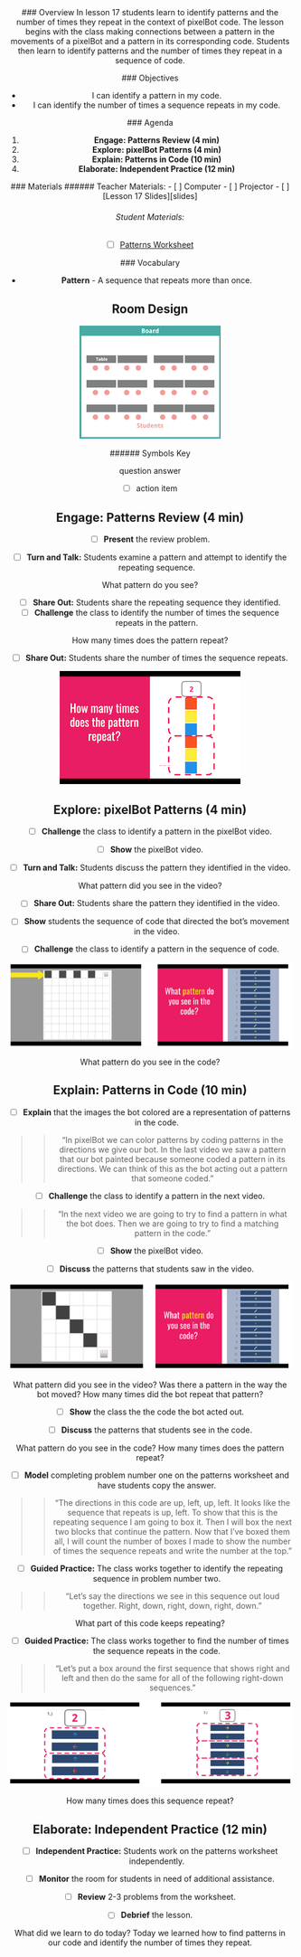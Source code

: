 <header class='header' title='Patterns in Code' subtitle='Lesson 17'/>

<notable>
<iconp src='/icons/activity.png'>### Overview</iconp>
In lesson 17 students learn to identify patterns and the number of times they repeat in the context of pixelBot code. The lesson begins with the class making connections between a pattern in the movements of a pixelBot and a pattern in its corresponding code. Students then learn to identify patterns and the number of times they repeat in a sequence of code.

<iconp src='/icons/objectives.png'>### Objectives</iconp>
- I can identify a pattern in my code.
- I can identify the number of times a sequence repeats in my code.


<iconp src='/icons/agenda.png'>### Agenda</iconp>

1. **Engage: Patterns Review (4 min)**
1. **Explore: pixelBot Patterns (4 min)**
1. **Explain: Patterns in Code (10 min)**
1. **Elaborate: Independent Practice (12 min)**

<note>
<iconp src='/icons/materials.png'>### Materials</iconp>
###### Teacher Materials:
- [ ] Computer
- [ ] Projector
- [ ] [Lesson 17 Slides][slides]

###### Student Materials:
- [ ] [Patterns Worksheet][work]


<iconp src='/icons/vocab.png'>### Vocabulary</iconp>
- **Pattern** - A sequence that repeats more than once.


</note>

<pagebreak/>

## Room Design

![room](./images/layout-tables.png)

<note borderLeft='2px solid green' mt='2em'>
###### Symbols Key

<iconp ml='1.65em' type='question'>question</iconp>
<iconp ml='1.65em' type='answer'>answer</iconp>
- [ ] action item
</note>

<pagebreak/>

## Engage: Patterns Review (4 min)
- [ ] **Present** the review problem.

- [ ] **Turn and Talk:** Students examine a pattern and attempt to identify the repeating sequence.

<iconp type='question'>What pattern do you see?</iconp>

- [ ] **Share Out:** Students share the repeating sequence they identified.
- [ ] **Challenge** the class to identify the number of times the sequence repeats in the pattern.

<iconp type='question'>How many times does the pattern repeat?</iconp>

- [ ] **Share Out:** Students share the number of times the sequence repeats.

![engage](./images/engage.png)

## Explore: pixelBot Patterns (4 min)
- [ ] **Challenge** the class to identify a pattern in the pixelBot video.

- [ ] **Show** the pixelBot video.

- [ ] **Turn and Talk:** Students discuss the pattern they identified in the video.

<iconp type='question'>What pattern did you see in the video?</iconp>

- [ ] **Share Out:** Students share the pattern they identified in the video.

- [ ] **Show** students the sequence of code that directed the bot’s movement in the video.
- [ ] **Challenge** the class to identify a pattern in the sequence of code.

![explore](./images/explore.png)

<iconp type='question'>What pattern do you see in the code?</iconp>

## Explain: Patterns in Code (10 min)
- [ ] **Explain** that the images the bot colored are a representation of patterns in the code.
>> “In pixelBot we can color patterns by coding patterns in the directions we give our bot. In the last video we saw a pattern that our bot painted because someone coded a pattern in its directions. We can think of this as the bot acting out a pattern that someone coded.”

- [ ] **Challenge** the class to identify a pattern in the next video.
>> “In the next video we are going to try to find a pattern in what the bot does. Then we are going to try to find a matching pattern in the code.”

- [ ] **Show** the pixelBot video.

- [ ] **Discuss** the patterns that students saw in the video.

![explain](./images/explain.png)

<iconp type='question'>What pattern did you see in the video?</iconp>
<iconp type='question'>Was there a pattern in the way the bot moved?</iconp>
<iconp type='question'>How many times did the bot repeat that pattern?</iconp>

- [ ] **Show** the class the the code the bot acted out.

- [ ] **Discuss** the patterns that students see in the code.

<iconp type='question'>What pattern do you see in the code?</iconp>
<iconp type='question'>How many times does the pattern repeat?</iconp>

- [ ] **Model** completing problem number one on the patterns worksheet and have students copy the answer.
>> “The directions in this code are up, left, up, left. It looks like the sequence that repeats is up, left. To show that this is the repeating sequence I am going to box it. Then I will box the next two blocks that continue the pattern. Now that I’ve boxed them all, I will count the number of boxes I made to show the number of times the sequence repeats and write the number at the top.”

- [ ] **Guided Practice:** The class works together to identify the repeating sequence in problem number two.
>> “Let’s say the directions we see in this sequence out loud together. Right, down, right, down, right, down.”

<iconp type='question'>What part of this code keeps repeating?</iconp>

- [ ] **Guided Practice:** The class works together to find the number of times the sequence repeats in the code.
>> “Let’s put a box around the first sequence that shows right and left and then do the same for all of the following right-down sequences.”

![explaining](./images/explain-two.png)

<iconp type='question'>How many times does this sequence repeat?</iconp>

## Elaborate: Independent Practice (12 min)
- [ ] **Independent Practice:** Students work on the patterns worksheet independently.

- [ ] **Monitor** the room for students in need of additional assistance.

- [ ] **Review** 2-3 problems from the worksheet.

- [ ] **Debrief** the lesson.

<iconp type='question'>What did we learn to do today?</iconp>
<iconp type='answer'>Today we learned how to find patterns in our code and identify the number of times they repeat.</iconp>


</notable>

[slides]:https://docs.google.com/presentation/d/1IF7LIc89084H5o6ADTDlLF7wa-EL0sVVGyAVNJMAKIU/edit#slide=id.g1ef20f4d27_0_37
[work]: https://drive.google.com/file/d/0B48_2vIyABioWTBQbFJ1em15MjQ/view
